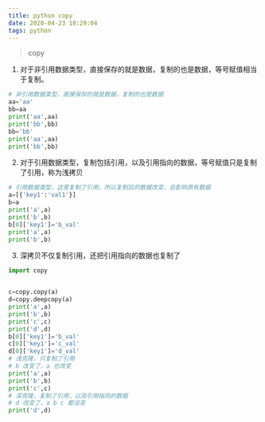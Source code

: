 ```yaml
---
title: python copy
date: 2020-04-23 18:29:04
tags: python
---
```


> copy

<!-- more -->


1. 对于非引用数据类型，直接保存的就是数据，复制的也是数据，等号赋值相当于复制。
```python
# 非引用数据类型，直接保存的就是数据，复制的也是数据
aa='aa'
bb=aa
print('aa',aa)
print('bb',bb)
bb='bb'
print('aa',aa)
print('bb',bb)
```

2. 对于引用数据类型，复制包括引用，以及引用指向的数据，等号赋值只是复制了引用，称为浅拷贝
```python
# 引用数据类型，这里复制了引用，所以复制后的数据改变，会影响原有数据
a=[{'key1':'val1'}]
b=a
print('a',a)
print('b',b)
b[0]['key1']='b_val'
print('a',a)
print('b',b)
```

3. 深拷贝不仅复制引用，还把引用指向的数据也复制了
```python
import copy


c=copy.copy(a)
d=copy.deepcopy(a)
print('a',a)
print('b',b)
print('c',c)
print('d',d)
b[0]['key1']='b_val'
c[0]['key1']='c_val'
d[0]['key1']='d_val'
# 浅克隆，只复制了引用
# b 改变了，a 也改变
print('a',a)
print('b',b)
print('c',c)
# 深克隆，复制了引用，以及引用指向的数据
# d 改变了，a b c 都没变
print('d',d)
```